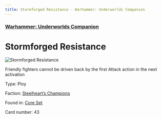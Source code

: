 ```yaml
---
title: Stormforged Resistance - Warhammer: Underworlds Companion
---
```


### [Warhammer: Underworlds Companion](https://guidokessels.github.io/wh-underworlds)

  

# Stormforged Resistance

![Stormforged Resistance](https://warhammerunderworlds.com/wp-content/uploads/sites/6/2017/12/043_ENG-Stormforged-Resistance.png)

Friendly fighters cannot be driven back by the first Attack action in the next activation

Type: Ploy

Faction: [Steelheart’s Champions](https://guidokessels.github.io/wh-underworlds/factions/steelhearts-champions)

Found in: [Core Set](https://guidokessels.github.io/wh-underworlds/locations/core-set)

Card number: 43
